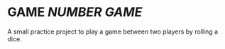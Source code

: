 # GAME _NUMBER GAME_
A small practice project to play a game between two players by rolling a dice.
